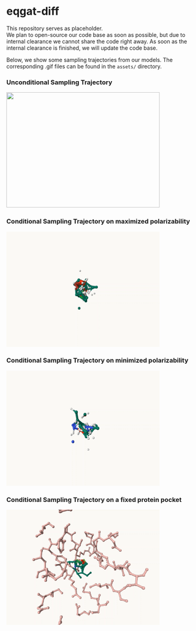 # eqgat-diff

This repository serves as placeholder.  
We plan to open-source our code base as soon as possible, but due to internal clearance we cannot share the code right away. 
As soon as the internal clearance is finished, we will update the code base.

Below, we show some sampling trajectories from our models. The corresponding .gif files can be found in the `assets/` directory.


### Unconditional Sampling Trajectory

<img src="https://github.com/tuanle618/eqgat-diff/blob/main/assets/unconditional-sampling-trajectory.gif" width="400" height="300"/>


### Conditional Sampling Trajectory on maximized polarizability


<img src="https://github.com/tuanle618/eqgat-diff/blob/main/assets/conditional-sampling-maximized-polarizability.gif" width="400" height="300"/>

### Conditional Sampling Trajectory on minimized polarizability

<img src="https://github.com/tuanle618/eqgat-diff/blob/main/assets/conditional-sampling-minimized-polarizability.gif" width="400" height="300"/>



### Conditional Sampling Trajectory on a fixed protein pocket

<img src="https://github.com/tuanle618/eqgat-diff/blob/main/assets/conditional-ligand-pocket-sampling-trajectory.gif" width="400" height="300"/>

